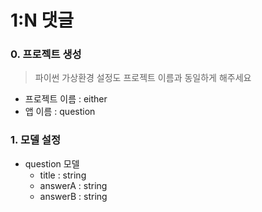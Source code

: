 # 1:N 댓글

### 0. 프로젝트 생성

> 파이썬 가상환경 설정도 프로젝트 이름과 동일하게 해주세요

- 프로젝트 이름 : either
- 앱 이름 : question

### 1. 모델 설정

- question 모델
  - title : string
  - answerA : string
  - answerB : string

